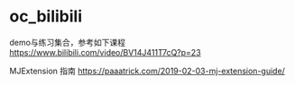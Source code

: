 # oc_bilibili
demo与练习集合，参考如下课程
https://www.bilibili.com/video/BV14J411T7cQ?p=23

MJExtension 指南
https://paaatrick.com/2019-02-03-mj-extension-guide/


